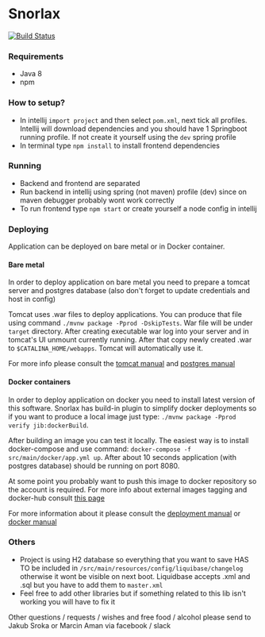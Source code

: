 # Snorlax
[![Build Status](https://travis-ci.com/MarcinAman/Snorlax.svg?branch=master)](https://travis-ci.com/MarcinAman/Snorlax)

### Requirements
- Java 8
- npm

### How to setup?
- In intellij `import project` and then select `pom.xml`, next tick all profiles. Intellij will download dependencies and you should have 1 Springboot running profile. If not create it yourself using the `dev` spring profile
- In terminal type `npm install` to install frontend dependencies

### Running
- Backend and frontend are separated
- Run backend in intellij using spring (not maven) profile (dev) since on maven debugger probably wont work correctly
- To run frontend type `npm start` or create yourself a node config in intellij

### Deploying
Application can be deployed on bare metal or in Docker container.

#### Bare metal
In order to deploy application on bare metal you need to prepare a tomcat server and postgres database (also don't forget to update credentials and host in config)

Tomcat uses .war files to deploy applications. You can produce that file using command `./mvnw package -Pprod -DskipTests`. War file will be under `target` directory.
After creating executable war log into your server and in tomcat's UI unmount currently running. After that copy newly created .war to `$CATALINA_HOME/webapps`. Tomcat will automatically use it.

For more info please consult the [tomcat manual](http://tomcat.apache.org/tomcat-9.0-doc/index.html) and [postgres manual](https://www.postgresql.org/docs/9.3/tutorial-install.html)

#### Docker containers
In order to deploy application on docker you need to install latest version of this software.
Snorlax has build-in plugin to simplify docker deployments so if you want to produce a local image just type:
`./mvnw package -Pprod verify jib:dockerBuild`. 

After building an image you can test it locally. The easiest way is to install docker-compose and use command: `docker-compose -f src/main/docker/app.yml up`. After about 10 seconds application (with postgres database) should be running on port 8080.


At some point you probably want to push this image to docker repository so the account is required. For more info about external images tagging and docker-hub consult [this page](https://docs.docker.com/docker-hub/repos/)

For more information about it please consult the [deployment manual](https://www.jhipster.tech/docker-compose/) or [docker manual](https://docs.docker.com/install/)

### Others
- Project is using H2 database so everything that you want to save HAS TO be included in `/src/main/resources/config/liquibase/changelog` otherwise it wont be visible on next boot. Liquidbase accepts .xml and .sql but you have to add them to `master.xml`
- Feel free to add other libraries but if something related to this lib isn't working you will have to fix it

Other questions / requests / wishes and free food / alcohol please send to Jakub Sroka or Marcin Aman via facebook / slack

